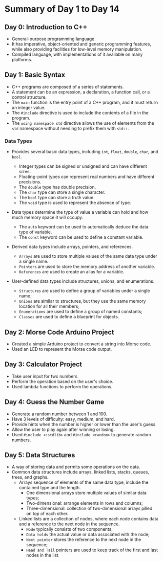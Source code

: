 # Summary of Day 1 to Day 14

## Day 0: Introduction to C++

* General-purpose programming language.
* It has imperative, object-oriented and generic programming features, while also providing facilities for low-level memory manipulation.
* Compiled language, with implementations of it available on many platforms.

## Day 1: Basic Syntax

* C++ programs are composed of a series of statements.
* A statement can be an expression, a declaration, a function call, or a control structure.
* The `main` function is the entry point of a C++ program, and it must return an integer value.
* The `#include` directive is used to include the contents of a file in the program.
* The `using namespace std` directive allows the use of elements from the `std` namespace without needing to prefix them with `std::`.

### Data Types

* Provides several basic data types, including `int`, `float`, `double`, `char`, and `bool`.
  * Integer types can be signed or unsigned and can have different sizes.
  * Floating-point types can represent real numbers and have different precisions.
  * The `double` type has double precision.
  * The `char` type can store a single character.
  * The `bool` type can store a truth value.
  * The `void` type is used to represent the absence of type.
  
* Data types determine the type of value a variable can hold and how much memory space it will occupy.
  * The `auto` keyword can be used to automatically deduce the data type of variable.
  * The `const` keyword can be used to define a constant variable.
  
* Derived data types include arrays, pointers, and references.
  * `Arrays` are used to store multiple values of the same data type under a single name.
  * `Pointers` are used to store the memory address of another variable.
  * `References` are used to create an alias for a variable.
  
* User-defined data types include structures, unions, and enumerations.
  * `Structures` are used to define a group of variables under a single name;
  * `Unions` are similar to structures, but they use the same memory location for all their members;
  * `Enumerations` are used to define a group of named constants;
  * `Classes` are used to define a blueprint for objects.

## Day 2: Morse Code Arduino Project

* Created a simple Arduino project to convert a string into Morse code.
* Used an LED to represent the Morse code output.

## Day 3: Calculator Project

* Take user input for two numbers.
* Perform the operation based on the user's choice.
* Used lambda functions to perform the operations.

## Day 4: Guess the Number Game

* Generate a random number between 1 and 100.
* Have 3 levels of difficulty: easy, medium, and hard.
* Provide hints when the number is higher or lower than the user's guess.
* Allow the user to play again after winning or losing.
* Used `#include <cstdlib>` and `#include <random>` to generate random numbers.

## Day 5: Data Structures

* A way of storing data and permits some operations on the data.
* Common data structures include arrays, linked lists, stacks, queues, trees, and graphs.
  * Arrays sequence of elements of the same data type, include the contained type and the length.
    * One dimensional arrays store multiple values of similar data types;
    * Two-dimensional: arrange elements in rows and columns;
    * Three-dimensional: collection of two-dimensional arrays pilled on top of each other.
  * Linked lists are a collection of nodes, where each node contains data and a reference to the next node in the sequence.
    * `Node` typically consists of two components;
    * `Data holds` the actual value or data associated with the node;
    * `Next pointer` stores the reference to the next node in the sequence;
    * `Head and Tail` pointers are used to keep track of the first and last nodes in the list.
